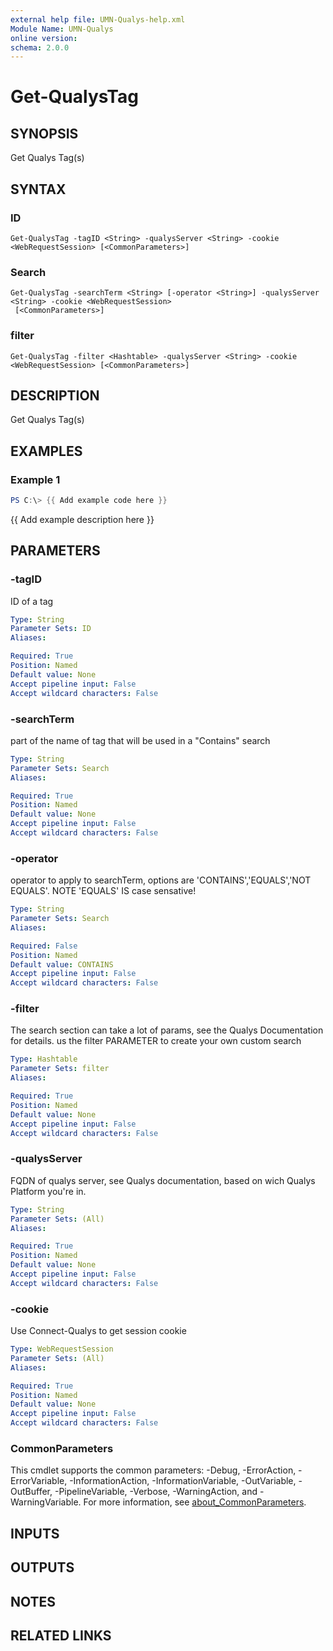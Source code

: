 ```yaml
---
external help file: UMN-Qualys-help.xml
Module Name: UMN-Qualys
online version:
schema: 2.0.0
---
```


# Get-QualysTag

## SYNOPSIS
Get Qualys Tag(s)

## SYNTAX

### ID
```
Get-QualysTag -tagID <String> -qualysServer <String> -cookie <WebRequestSession> [<CommonParameters>]
```

### Search
```
Get-QualysTag -searchTerm <String> [-operator <String>] -qualysServer <String> -cookie <WebRequestSession>
 [<CommonParameters>]
```

### filter
```
Get-QualysTag -filter <Hashtable> -qualysServer <String> -cookie <WebRequestSession> [<CommonParameters>]
```

## DESCRIPTION
Get Qualys Tag(s)

## EXAMPLES

### Example 1
```powershell
PS C:\> {{ Add example code here }}
```

{{ Add example description here }}

## PARAMETERS

### -tagID
ID of a tag

```yaml
Type: String
Parameter Sets: ID
Aliases:

Required: True
Position: Named
Default value: None
Accept pipeline input: False
Accept wildcard characters: False
```

### -searchTerm
part of the name of tag that will be used in a "Contains" search

```yaml
Type: String
Parameter Sets: Search
Aliases:

Required: True
Position: Named
Default value: None
Accept pipeline input: False
Accept wildcard characters: False
```

### -operator
operator to apply to searchTerm, options are 'CONTAINS','EQUALS','NOT EQUALS'. 
NOTE 'EQUALS' IS case sensative!

```yaml
Type: String
Parameter Sets: Search
Aliases:

Required: False
Position: Named
Default value: CONTAINS
Accept pipeline input: False
Accept wildcard characters: False
```

### -filter
The search section can take a lot of params, see the Qualys Documentation for details. 
us the filter PARAMETER to create your own custom search

```yaml
Type: Hashtable
Parameter Sets: filter
Aliases:

Required: True
Position: Named
Default value: None
Accept pipeline input: False
Accept wildcard characters: False
```

### -qualysServer
FQDN of qualys server, see Qualys documentation, based on wich Qualys Platform you're in.

```yaml
Type: String
Parameter Sets: (All)
Aliases:

Required: True
Position: Named
Default value: None
Accept pipeline input: False
Accept wildcard characters: False
```

### -cookie
Use Connect-Qualys to get session cookie

```yaml
Type: WebRequestSession
Parameter Sets: (All)
Aliases:

Required: True
Position: Named
Default value: None
Accept pipeline input: False
Accept wildcard characters: False
```

### CommonParameters
This cmdlet supports the common parameters: -Debug, -ErrorAction, -ErrorVariable, -InformationAction, -InformationVariable, -OutVariable, -OutBuffer, -PipelineVariable, -Verbose, -WarningAction, and -WarningVariable. For more information, see [about_CommonParameters](http://go.microsoft.com/fwlink/?LinkID=113216).

## INPUTS

## OUTPUTS

## NOTES

## RELATED LINKS
